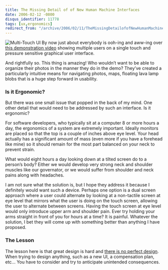 ```yaml
---
title: The Missing Detail of of New Human Machine Interfaces
date: 2006-02-12 -0800
disqus_identifier: 11778
tags: [ux,ergonomics]
redirect_from: "/archive/2006/02/11/TheMissingDetailofofNewHumanMachineInterfaces.aspx/"
---
```


![Multi-Touch UI](https://haacked.com/images/MultiTouchUI.jpg) By now just about everybody is ooh-ing and aww-ing over [this demonstration video](http://mrl.nyu.edu/~jhan/ftirtouch/ "Amazing new Graphical Interface") showing multiple users on a single touch and pressure sensitive graphical user interface.

And rightfully so. This thing is amazing! Who wouldn’t want to be able to organize their photos in the manner they do in the demo? They’ve created a particularly intuitive means for navigating photos, maps, floating lava lamp blobs that is a huge step forward in usability.

### Is it Ergonomic?

But there was one small issue that popped in the back of my mind. One other detail that would need to be addressed by such an interface. Is it ergonomic?

For software developers, who typically sit at a computer 8 or more hours a day, the ergonomics of a system are extremely important. Ideally monitors are placed so that the top is a couple of inches above eye level. Your head actually has a significant amount of mass (even more if you have a forehead like mine) so it should remain for the most part
balanced on your neck to prevent strain.

What would eight hours a day looking down at a tilted screen do to a person’s body? Either we would develop very strong neck and shoulder muscles like our governator, or we would suffer from shoulder and neck pains along with headaches.

I am not sure what the solution is, but I hope they address it because I definitely would want such a device. Perhaps one option is a dual screen approach where a user could alternate by looking at a non-tactile screen
at eye level that mirrors what the user is doing on the touch screen, allowing the user to alternate between screens. Having the touch screen at eye level would only introduce upper arm and shoulder pain. Ever try holding your arms straight in front of you for hours at a time? It is painful. Whatever the solution, I bet they will come up with something
better than anything I have proposed.

### The Lesson

The lesson here is that great design is hard and [there is no perfect design](/archive/2005/05/31/ThereIsNoPerfectDesign.aspx "There is no perfect design"). When trying to design anything, such as a new UI, a compensation plan, etc... You have to consider and try to anticipate unintended consequences.
